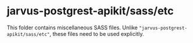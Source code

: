 # jarvus-postgrest-apikit/sass/etc

This folder contains miscellaneous SASS files. Unlike `"jarvus-postgrest-apikit/sass/etc"`, these files
need to be used explicitly.
